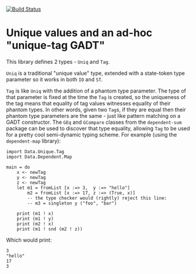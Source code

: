 [![Build Status](https://travis-ci.org/obsidiansystems/prim-uniq.svg)](https://travis-ci.org/obsidiansystems/prim-uniq)

Unique values and an ad-hoc "unique-tag GADT"
=============================================

This library defines 2 types - `Uniq` and `Tag`.

`Uniq` is a traditional "unique value" type, extended with a state-token type parameter so it works in both `IO` and `ST`.

`Tag` is like `Uniq` with the addition of a phantom type parameter.  The type of that parameter is fixed at the time the `Tag` is created, so the uniqueness of the tag means that equality of tag values witnesses equality of their phantom types.  In other words, given two `Tag`s, if they are equal then their phantom type parameters are the same - just like pattern matching on a GADT constructor.  The `GEq` and `GCompare` classes from the `dependent-sum` package can be used to discover that type equality, allowing `Tag` to be used for a pretty cool semi-dynamic typing scheme.  For example (using the `dependent-map` library):

    import Data.Unique.Tag
    import Data.Dependent.Map
    
    main = do
        x <- newTag
        y <- newTag
        z <- newTag
        let m1 = fromList [x :=> 3,  y :=> "hello"]
            m2 = fromList [x :=> 17, z :=> (True, x)]
            -- the type checker would (rightly) reject this line:
            -- m3 = singleton y ("foo", "bar")
        
        print (m1 ! x)
        print (m1 ! y)
        print (m2 ! x)
        print (m1 ! snd (m2 ! z))

Which would print:

    3
    "hello"
    17
    3
